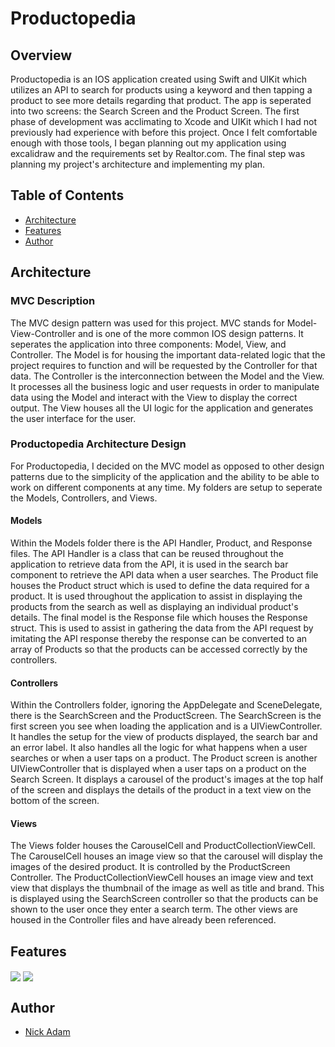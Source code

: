 # Productopedia

## Overview

Productopedia is an IOS application created using Swift and UIKit which utilizes an API to search for products using a keyword and then tapping a product to see more details regarding that product. The app is seperated into two screens: the Search Screen and the Product Screen. The first phase of development was acclimating to Xcode and UIKit which I had not previously had experience with before this project. Once I felt comfortable enough with those tools, I began planning out my application using excalidraw and the requirements set by Realtor.com. The final step was planning my project's architecture and implementing my plan. 

## Table of Contents

  - [Architecture](#architecture)
  - [Features](#features)
  - [Author](#author)

## Architecture

### MVC Description

The MVC design pattern was used for this project. MVC stands for Model-View-Controller and is one of the more common IOS design patterns. It seperates the application into three components: Model, View, and Controller. The Model is for housing the important data-related logic that the project requires to function and will be requested by the Controller for that data. The Controller is the interconnection between the Model and the View. It processes all the business logic and user requests in order to manipulate data using the Model and interact with the View to display the correct output. The View houses all the UI logic for the application and generates the user interface for the user.

### Productopedia Architecture Design

For Productopedia, I decided on the MVC model as opposed to other design patterns due to the simplicity of the application and the ability to be able to work on different components at any time. My folders are setup to seperate the Models, Controllers, and Views. 

#### Models

Within the Models folder there is the API Handler, Product, and Response files. The API Handler is a class that can be reused throughout the application to retrieve data from the API, it is used in the search bar component to retrieve the API data when a user searches. The Product file houses the Product struct which is used to define the data required for a product. It is used throughout the application to assist in displaying the products from the search as well as displaying an individual product's details. The final model is the Response file which houses the Response struct. This is used to assist in gathering the data from the API request by imitating the API response thereby the response can be converted to an array of Products so that the products can be accessed correctly by the controllers. 

#### Controllers

Within the Controllers folder, ignoring the AppDelegate and SceneDelegate, there is the SearchScreen and the ProductScreen. The SearchScreen is the first screen you see when loading the application and is a UIViewController. It handles the setup for the view of products displayed, the search bar and an error label. It also handles all the logic for what happens when a user searches or when a user taps on a product. The Product screen is another UIViewController that is displayed when a user taps on a product on the Search Screen. It displays a carousel of the product's images at the top half of the screen and displays the details of the product in a text view on the bottom of the screen. 

#### Views

The Views folder houses the CarouselCell and ProductCollectionViewCell. The CarouselCell houses an image view so that the carousel will display the images of the desired product. It is controlled by the ProductScreen Controller. The ProductCollectionViewCell houses an image view and text view that displays the thumbnail of the image as well as title and brand. This is displayed using the SearchScreen controller so that the products can be shown to the user once they enter a search term. The other views are housed in the Controller files and have already been referenced. 

## Features

<img src='./Assets.xcassets/SearchScreenPhoto' align="center"/>
<img src='./Productopedia/Assets.xcassets/SearchScreenPhoto' align="center"/>

## Author

* [Nick Adam](https://github.com/nicholas-adam1)

